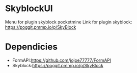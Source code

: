 # SkyblockUI
Menu for plugin skyblock pocketmine
Link for plugin skyblock: https://poggit.pmmp.io/p/SkyBlock

# Dependicies
- FormAPI:https://github.com/jojoe77777/FormAPI
- Skyblock:https://poggit.pmmp.io/p/SkyBlock
